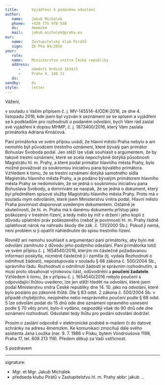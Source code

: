 ```yaml
---
title:      Vyjádření k podanému odvolání
author:
   name:    Jakub Michálek
   phone:   +420 775 978 550
   ds:      4memzkm
   mail:    jakub.michalek@praha.eu
our:
   name:    Zastupitelský klub Pirátů
   sign:    ZK Pha 84/2016
your:
   role:    
   name:    Ministerstvo vnitra České republiky
   address:
      -     náměstí Hrdinů 1634/3
      -     Praha 4, 140 21
   ds:      
sendby:     ds
style:      letter
---
```


Vážení,

v souladu s Vaším přípisem č. j. MV-145514-4/ODK-2016, ze dne 4. listopadu 2016, kde jsem byl vyzván k seznámení se se spisem a vyjádření se k podkladům pro rozhodnutí o podaném odvolání, bych Vám rád zaslal své vyjádření k dopisu MHMP, č. j. 1873400/2016, který Vám zaslala primátorka Adriana Krnáčová. 

Paní primátorka ve svém přípisu uvádí, že hlavní město Praha nebylo a ani nemohlo být původcem trestního oznámení, které bývalý pan primátor Bohuslav Svoboda podal. Jen stěží lze však souhlasit s argumentem, že by takové trestní oznámení, které se zcela nepochybně dotýká působnosti Magistrátu hl. m. Prahy, a které podal primátor hlavního města Prahy, bylo možné považovat za soukromou iniciativu pana bývalého primátora. Vzhledem k tomu, že se trestní oznámení dotýká samotného sídla Magistrátu hlavního města Prahy, a je podáno bývalým primátorem hlavního města Prahy se nedomnívám, že se jedná o soukromou iniciativu pana Bohuslava Svobody, a domnívám se naopak, že se jedná o dokument, který byl předmětem spisové služby Magistrátu hlavního města Prahy. Proto má v souladu mým odvoláním, které jsem Ministerstvu vnitra podal, Hlavní město Praha povinnost disponovat uvedeným dokumentem. Ostatně je skutečností, že hl. m. Praha má k danému dokumentu přístup jako poškozený v trestním řízení, a tedy mělo by mít v držení i jeho kopii z důvodu uplatnění práv poškozeného (neboť je povinností hl. m. Prahy řádně uplatňovat nárok na náhradu škody dle zák. č. 131/2000 Sb.). Pokud ji nemá, není problém si ji opatřit nahlédnutím do spisu trestního řízení.

Rovněž ani nemohu souhlasit s argumentací paní primátorky, aby bylo mé odvolání zamítnuto z důvodu jeho podzního odeslání. Paní primátorka totiž ve svém přípisu č. j. 1654540/2016, kterým mi částečně požadovanou informaci poskytla, nicméně částečně ji i zamítla (tj. vydala Rozhodnutí o odmítnutí žádosti), nepostupovala v souladu § 68 zákona č. 500/2004 Sb., správního řádu. Rozhodnutí o odmítnutí žádosti je správním rozhodnutím, a musí proto obsahovat výrokovou část, odůvodnění a **poučení žadatele**. Vzhledem k tomu, že v přípisu č. j. 1654540/2016 nebylo poučení s odpovídající lhůtou uvedeno, lze jen stěží hledět na odvolání, které jsem podal Ministerstvu vnitra České republiky dne 14. 10. jako na odvolání, které bylo posláno po zákonné lhůtě. Dle § 83 odst. 2 zákona č. 500/2004 Sb. v případě chybějícího, neúplného nebo nesprávného poučení podle § 68 odst. 5 lze odvolání podat do 15 dnů ode dne oznámení opravného usnesení podle § 70 věty první, bylo-li vydáno, nejpozději však do 90 dnů ode dne oznámení rozhodnutí. Odvolatel tedy lhůtu pro podání odvolání dodržel. 

Prosím o zaslání odpovědi v elektronické podobě e-mailem či do datové schránky na adresu 4memzkm. Ke komunikaci zmocňuji dále svého asistenta Jana Loužka (nar. 9. 7. 1986 v Písku, bytem Vondroušova 1198, Praha 17, tel. 608 213 119). Předem děkuji za Vaši vstřícnost. 

S pozdravem

---
signature: 
  - Mgr. et Mgr. Jakub Michálek
  - předseda klubu Pirátů v Zastupitelstvu hl. m. Prahy
abbr:       jakub
...
